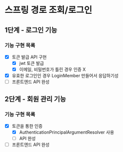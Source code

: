 # 스프링 경로 조회/로그인

## 1단계 - 로그인 기능
### 기능 구현 목록
- [x] 토큰 발급 API 구현
    - [x] jwt 토큰 발급
    - [x] 이메일, 비밀번호가 틀린 경우 인증 X
- [x] 유효한 로그인인 경우 LoginMember 만들어서 응답하기성
- [ ] 프론트엔드 API 완성

## 2단계 - 회원 관리 기능
### 기능 구현 목록
- [x] 토큰을 통한 인증
  - [x] AuthenticationPrincipalArgumentResolver 사용
  - [ ] API 완성
- [ ] 프론트엔드 API 완성